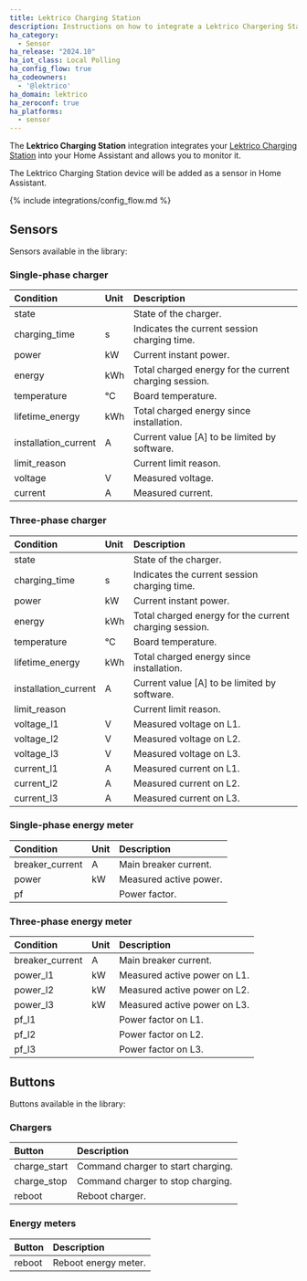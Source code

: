 ```yaml
---
title: Lektrico Charging Station
description: Instructions on how to integrate a Lektrico Chargering Station with Home Assistant.
ha_category:
  - Sensor
ha_release: "2024.10"
ha_iot_class: Local Polling
ha_config_flow: true
ha_codeowners:
  - '@lektrico'
ha_domain: lektrico
ha_zeroconf: true
ha_platforms:
  - sensor
---
```


The **Lektrico Charging Station** integration integrates your [Lektrico Charging Station](https://lektri.co) into your Home Assistant and allows you to monitor it.

The Lektrico Charging Station device will be added as a sensor in Home Assistant.

{% include integrations/config_flow.md %}

## Sensors

Sensors available in the library:

### Single-phase charger

| Condition           | Unit | Description                                               |
| :------------------ | :--- | :-------------------------------------------------------- |
| state               |      | State of the charger.                                     |
| charging_time       | s    | Indicates the current session charging time.              |
| power               | kW   | Current instant power.                                    |
| energy              | kWh  | Total charged energy for the current charging session.    |
| temperature         | °C   | Board temperature.                                        |
| lifetime_energy     | kWh  | Total charged energy since installation.                  |
| installation_current| A    | Current value [A] to be limited by software.              |
| limit_reason        |      | Current limit reason.                                     |
| voltage             | V    | Measured voltage.                                         |
| current             | A    | Measured current.                                         |

### Three-phase charger

| Condition           | Unit | Description                                               |
| :------------------ | :--- | :-------------------------------------------------------- |
| state               |      | State of the charger.                                     |
| charging_time       | s    | Indicates the current session charging time.              |
| power               | kW   | Current instant power.                                    |
| energy              | kWh  | Total charged energy for the current charging session.    |
| temperature         | °C   | Board temperature.                                        |
| lifetime_energy     | kWh  | Total charged energy since installation.                  |
| installation_current| A    | Current value [A] to be limited by software.              |
| limit_reason        |      | Current limit reason.                                     |
| voltage_l1          | V    | Measured voltage on L1.                                   |
| voltage_l2          | V    | Measured voltage on L2.                                   |
| voltage_l3          | V    | Measured voltage on L3.                                   |
| current_l1          | A    | Measured current on L1.                                   |
| current_l2          | A    | Measured current on L2.                                   |
| current_l3          | A    | Measured current on L3.                                   |

### Single-phase energy meter

| Condition           | Unit | Description                                               |
| :------------------ | :--- | :-------------------------------------------------------- |
| breaker_current     | A    | Main breaker current.                                     |
| power               | kW   | Measured active power.                                    |
| pf                  |      | Power factor.                                             |

### Three-phase energy meter

| Condition           | Unit | Description                                               |
| :------------------ | :--- | :-------------------------------------------------------- |
| breaker_current     | A    | Main breaker current.                                     |
| power_l1            | kW   | Measured active power on L1.                              |
| power_l2            | kW   | Measured active power on L2.                              |
| power_l3            | kW   | Measured active power on L3.                              |
| pf_l1               |      | Power factor on L1.                                       |
| pf_l2               |      | Power factor on L2.                                       |
| pf_l3               |      | Power factor on L3.                                       |

## Buttons

Buttons available in the library:

### Chargers

| Button              | Description                        |
| :------------------ | :--------------------------------- |
| charge_start        | Command charger to start charging. |
| charge_stop         | Command charger to stop charging.  |
| reboot              | Reboot charger.                    |

### Energy meters

| Button              | Description                        |
| :------------------ | :--------------------------------- |
| reboot              | Reboot energy meter.               |
